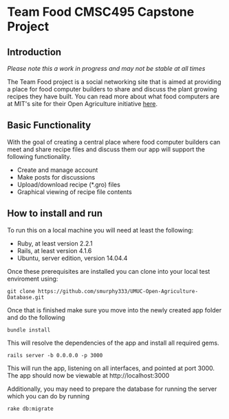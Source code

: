 # Team Food CMSC495 Capstone Project

## Introduction
*Please note this a work in progress and may not be stable at all times*

The Team Food project is a social networking site that is aimed at providing a place for food computer builders to share and discuss the plant growing recipes they have built. You can read more about what food computers are at MIT's site for their Open Agriculture initiative [here](http://openag.media.mit.edu/).

## Basic Functionality
With the goal of creating a central place where food computer builders can meet and share recipe files and discuss them our app will support the following functionality.
* Create and manage account
* Make posts for discussions
* Upload/download recipe (*.gro) files
* Graphical viewing of recipe file contents

## How to install and run
To run this on a local machine you will need at least the following:
* Ruby, at least version 2.2.1
* Rails, at least version 4.1.6
* Ubuntu, server edition, version 14.04.4

Once these prerequisites are installed you can clone into your local test enviroment using:

```git clone https://github.com/smurphy333/UMUC-Open-Agriculture-Database.git```

Once that is finished make sure you move into the newly created app folder and do the following

```bundle install```

This will resolve the dependencies of the app and install all required gems.

```rails server -b 0.0.0.0 -p 3000```

This will run the app, listening on all interfaces, and pointed at port 3000. The app should now be viewable at http://localhost:3000

Additionally, you may need to prepare the database for running the server which you can do by running

```rake db:migrate```

